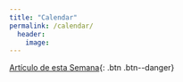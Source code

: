 ```yaml
---
title: "Calendar"
permalink: /calendar/
  header:
    image:
---
```

[Artículo de esta Semana]("/docs/100720_BurberryA.pdf"){: .btn .btn--danger}
